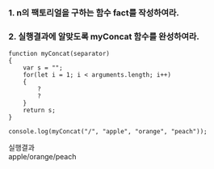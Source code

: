 ### 1. n의 팩토리얼을 구하는 함수 fact를 작성하여라.<br>


### 2. 실행결과에 알맞도록 myConcat 함수를 완성하여라. <br>

```
function myConcat(separator)
{
	var s = "";
	for(let i = 1; i < arguments.length; i++)
	{
		?
		?
	}
	return s;
}

console.log(myConcat("/", "apple", "orange", "peach"));
```

실행결과<br>
apple/orange/peach